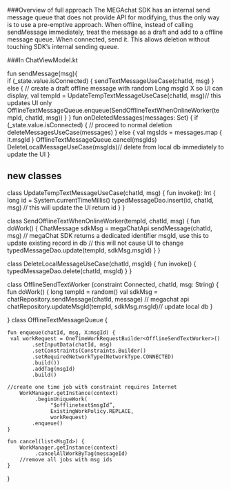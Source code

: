 
###Overview of full approach
The MEGAchat SDK has an internal send message queue that does not provide API for modifying, thus the only way is to use a pre-emptive approach.
When offline, instead of calling sendMessage immediately, treat the message as a draft and add to a offline message queue. When connected, send it. This allows deletion without touching SDK’s internal sending queue.

###In ChatViewModel.kt

fun sendMessage(msg){  
	if (_state.value.isConnected) {
		sendTextMessageUseCase(chatId, msg)
	} else {
		// create a draft offline message with random Long msgId X so UI can display,
		val tempId = UpdateTempTextMessageUseCase(chatId, msg)// this updates UI only
		OfflineTextMessageQueue.enqueue(SendOfflineTextWhenOnlineWorker(tempId, chatId, msg))
	}
}
fun onDeletedMessages(messages: Set<TypedMessage>) {
	if (_state.value.isConnected) {
		// proceed to normal deletion
		deleteMessagesUseCase(messages)
	}  else {
		val mgsIds = messages.map { it.msgId }
		OfflineTextMessageQueue.cancel(msgIds)
		DeleteLocalMessageUseCase(msgIds)// delete from local db immediately to update the UI
	}

## new classes	
class UpdateTempTextMessageUseCase(chatId, msg) {
	fun invoke(): Int {
		long id = System.currentTimeMillis()
		typedMessageDao.insert(id, chatId, msg) // this will update the UI
		return id
	}
}

class SendOfflineTextWhenOnlineWorker(tempId, chatId, msg) {
 	fun doWork() {
		ChatMessage sdkMsg = megaChatApi.sendMessage(chatId, msg)
		//  megaChat SDK returns a dedicated identifier msgId, use this to update existing record in db
		// this will not cause UI to change
	 	typedMessageDao.update(tempId, sdkMsg.msgId)
	}
}

class DeleteLocalMessageUseCase(chatId, msgId) {
	fun invoke() {
		typedMessageDao.delete(chatId, msgId)
	}
}

class OfflineSendTextWorker (constraint Connected, chatId, msg: String) {
	fun doWork() {
	long tempId = random()
	val sdkMsg = chatRepository.sendMessage(chatId, message) // megachat api
	chatRepository.updateMsgId(tempId, sdkMsg.msgId)// update local db
}

}
class OfflineTextMessageQueue {

	fun enqueue(chatId, msg, X:msgId) {
	 val workRequest = OneTimeWorkRequestBuilder<OfflineSendTextWorker>()
            .setInputData(chatId, msg)
            .setConstraints(Constraints.Builder()
            .setRequiredNetworkType(NetworkType.CONNECTED)
            .build())
            .addTag(msgId)
            .build()

	//create one time job with constraint requires Internet
		WorkManager.getInstance(context)
           	 .beginUniqueWork(
              	  "$offlinetext$msgId”,
              	  ExistingWorkPolicy.REPLACE,
              	  workRequest)
            .enqueue()
	}

	fun cancel(list<MsgId>) {
		WorkManager.getInstance(context)
           	 .cancelAllWorkByTag(messageId)
		//remove all jobs with msg ids
	}
}
